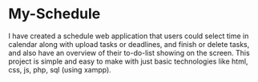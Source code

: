 # My-Schedule
I have created a schedule web application that users could select time in calendar along with upload tasks or deadlines, and finish or delete tasks, and also have an overview of their to-do-list showing on the screen. This project is simple and easy to make with just basic technologies like html, css, js, php, sql (using xampp).
